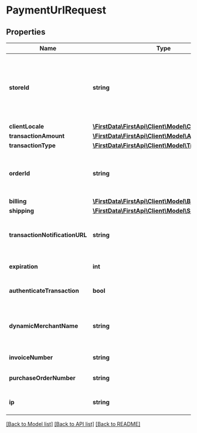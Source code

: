 # PaymentUrlRequest

## Properties
Name | Type | Description | Notes
------------ | ------------- | ------------- | -------------
**storeId** | **string** | An optional Outlet ID for clients that support multiple stores in the same developer app. | [optional] 
**clientLocale** | [**\FirstData\FirstApi\Client\Model\ClientLocale**](ClientLocale.md) |  | [optional] 
**transactionAmount** | [**\FirstData\FirstApi\Client\Model\Amount**](Amount.md) |  | [optional] 
**transactionType** | [**\FirstData\FirstApi\Client\Model\TransactionType**](TransactionType.md) |  | 
**orderId** | **string** | Client order ID if supplied by client, otherwise the order ID. | [optional] 
**billing** | [**\FirstData\FirstApi\Client\Model\Billing**](Billing.md) |  | [optional] 
**shipping** | [**\FirstData\FirstApi\Client\Model\Shipping**](Shipping.md) |  | [optional] 
**transactionNotificationURL** | **string** | URL for notifying merchant of payment result. | [optional] 
**expiration** | **int** | Time until payment URL expires. | [optional] 
**authenticateTransaction** | **bool** | If 3D secure should be applied. | [optional] 
**dynamicMerchantName** | **string** | Dynamic merchant name for the cardholder&#39;s statement. | [optional] 
**invoiceNumber** | **string** | Invoice number. | [optional] 
**purchaseOrderNumber** | **string** | Purchase order number. | [optional] 
**ip** | **string** | IPv4 or IPv6 network address. | [optional] 

[[Back to Model list]](../README.md#documentation-for-models) [[Back to API list]](../README.md#documentation-for-api-endpoints) [[Back to README]](../README.md)


